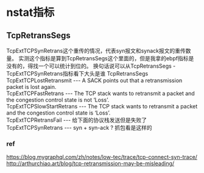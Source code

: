# nstat指标
## TcpRetransSegs
TcpExtTCPSynRetrans这个重传的情况，代表syn报文和synack报文的重传数量。
实测这个指标是算到TcpRetransSegs这个里面的，但是我拿的ebpf指标是没有的，得找一个可以统计到位的。
换句话说可以从TcpRetransSegs - TcpExtTCPSynRetrans指标看下大头是谁
TcpRetransSegs                 
TcpExtTCPLostRetransmit     --- A SACK points out that a retransmission packet is lost again.    
TcpExtTCPFastRetrans        --- The TCP stack wants to retransmit a packet and the congestion control state is not ‘Loss’.   
TcpExtTCPSlowStartRetrans   --- The TCP stack wants to retransmit a packet and the congestion control state is ‘Loss’.   
TcpExtTCPRetransFail   --- 给下面的协议栈发送但是失败了       
TcpExtTCPSynRetrans    --- syn + syn-ack ?  抓包看是这样的


### ref
https://blog.mygraphql.com/zh/notes/low-tec/trace/tcp-connect-syn-trace/
http://arthurchiao.art/blog/tcp-retransmission-may-be-misleading/

